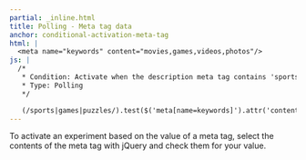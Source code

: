 ```yaml
---
partial: _inline.html
title: Polling - Meta tag data
anchor: conditional-activation-meta-tag
html: |
  <meta name="keywords" content="movies,games,videos,photos"/>
js: |
  /*
   * Condition: Activate when the description meta tag contains 'sports', 'games', or 'puzzles'
   * Type: Polling
   */

   (/sports|games|puzzles/).test($('meta[name=keywords]').attr('content'))
---
```


To activate an experiment based on the value of a meta tag, select the contents of the meta tag with jQuery and check them for your value.
